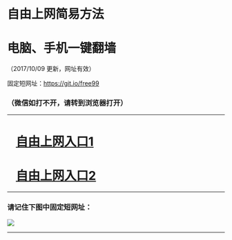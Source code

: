 ﻿# 自由上网简易方法

# 电脑、手机一键翻墙

（2017/10/09 更新，网址有效）

固定短网址：https://git.io/free99

### （微信如打不开，请转到浏览器打开）


***





# &nbsp;&nbsp; <a href="http://ft1747714696.fwq-tz-1001.info/fwqtz01.html?t=100900131455 " target="_blank">自由上网入口1</a>
# &nbsp;&nbsp; <a href="http://ft3037212431.fwq-tz-1002.info/fwqtz02.html?t=10090016972 " target="_blank">自由上网入口2</a>
***

### 请记住下图中固定短网址：

<img src="https://s3-us-west-2.amazonaws.com/fwq-1001/yjfq-20170905okok.png" /> 


***

